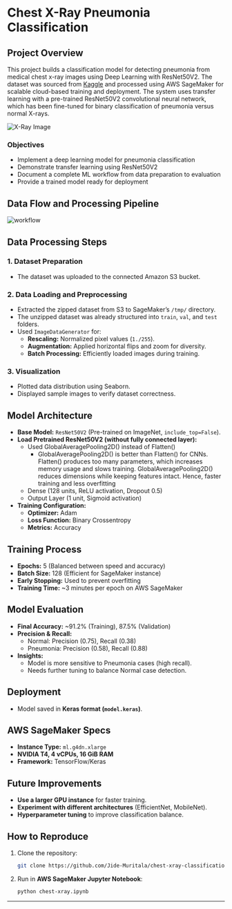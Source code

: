 
# Chest X-Ray Pneumonia Classification

## Project Overview

This project builds a classification model for detecting pneumonia from medical chest x-ray images using Deep Learning with ResNet50V2. The dataset was sourced from [Kaggle](https://www.kaggle.com/datasets/paultimothymooney/chest-xray-pneumonia) and processed using AWS SageMaker for scalable cloud-based training and deployment. The system uses transfer learning with a pre-trained ResNet50V2 convolutional neural network, which has been fine-tuned for binary classification of pneumonia versus normal X-rays.

![X-Ray Image](https://oryon.co.uk/app/uploads/2024/02/shutterstock_182657084-1-1-scaled.jpg)

### Objectives
- Implement a deep learning model for pneumonia classification
- Demonstrate transfer learning using ResNet50V2
- Document a complete ML workflow from data preparation to evaluation
- Provide a trained model ready for deployment

## Data Flow and Processing Pipeline
![workflow](https://github.com/user-attachments/assets/d35c5cfd-3d1c-4440-9626-1d2d0af0c1db)



## Data Processing Steps
### 1. **Dataset Preparation**
- The dataset was uploaded to the connected Amazon S3 bucket.

### 2. **Data Loading and Preprocessing**
- Extracted the zipped dataset from S3 to SageMaker’s `/tmp/` directory.
- The unzipped dataset was already structured into `train`, `val`, and `test` folders.
- Used `ImageDataGenerator` for:
  - **Rescaling:** Normalized pixel values (`1./255`).
  - **Augmentation:** Applied horizontal flips and zoom for diversity.
  - **Batch Processing:** Efficiently loaded images during training.

### 3. **Visualization**
- Plotted data distribution using Seaborn.
- Displayed sample images to verify dataset correctness.

## Model Architecture
- **Base Model:** `ResNet50V2` (Pre-trained on ImageNet, `include_top=False`).
- **Load Pretrained ResNet50V2 (without fully connected layer):**
  - Used GlobalAveragePooling2D() instead of Flatten()
    - GlobalAveragePooling2D() is better than Flatten() for CNNs. Flatten() produces too many parameters, which increases memory usage and slows training. GlobalAveragePooling2D() reduces dimensions while keeping features intact. Hence, faster training and less overfitting
  - Dense (128 units, ReLU activation, Dropout 0.5)
  - Output Layer (1 unit, Sigmoid activation)
- **Training Configuration:**
  - **Optimizer:** Adam
  - **Loss Function:** Binary Crossentropy
  - **Metrics:** Accuracy

## Training Process
- **Epochs:** 5 (Balanced between speed and accuracy)
- **Batch Size:** 128 (Efficient for SageMaker instance)
- **Early Stopping:** Used to prevent overfitting
- **Training Time:** ~3 minutes per epoch on AWS SageMaker

## Model Evaluation
- **Final Accuracy:** ~91.2% (Training), 87.5% (Validation)
- **Precision & Recall:**
  - Normal: Precision (0.75), Recall (0.38)
  - Pneumonia: Precision (0.58), Recall (0.88)
- **Insights:**
  - Model is more sensitive to Pneumonia cases (high recall).
  - Needs further tuning to balance Normal case detection.

## Deployment
- Model saved in **Keras format (`model.keras`)**.

## AWS SageMaker Specs
- **Instance Type:** `ml.g4dn.xlarge`
- **NVIDIA T4, 4 vCPUs, 16 GiB RAM**
- **Framework:** TensorFlow/Keras

## Future Improvements
- **Use a larger GPU instance** for faster training.
- **Experiment with different architectures** (EfficientNet, MobileNet).
- **Hyperparameter tuning** to improve classification balance.

## How to Reproduce
1. Clone the repository:
   ```sh
   git clone https://github.com/Jide-Muritala/chest-xray-classification.git
   ```
2. Run in **AWS SageMaker Jupyter Notebook**:
   ```sh
   python chest-xray.ipynb
   ```

---


